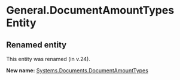# General.DocumentAmountTypes Entity

## Renamed entity

This entity was renamed (in v.24).

**New name:** [Systems.Documents.DocumentAmountTypes](Systems.Documents.DocumentAmountTypes.md)
